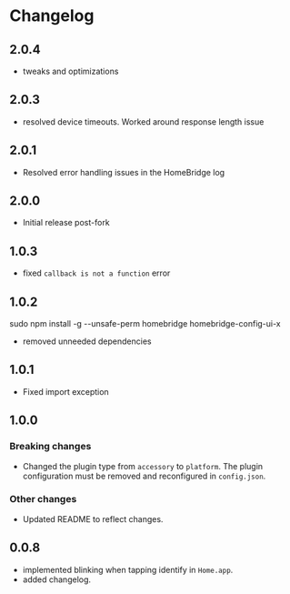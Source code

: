 # Changelog

## 2.0.4

* tweaks and optimizations

## 2.0.3

* resolved device timeouts. Worked around response length issue

## 2.0.1

* Resolved error handling issues in the HomeBridge log

## 2.0.0

* Initial release post-fork

## 1.0.3

* fixed `callback is not a function` error

## 1.0.2

sudo npm install -g --unsafe-perm homebridge homebridge-config-ui-x

* removed unneeded dependencies

## 1.0.1

* Fixed import exception

## 1.0.0

### Breaking changes

* Changed the plugin type from `accessory` to `platform`. The plugin configuration must be removed and reconfigured in `config.json`.

### Other changes

* Updated README to reflect changes.

## 0.0.8

* implemented blinking when tapping identify in `Home.app`.
* added changelog.
